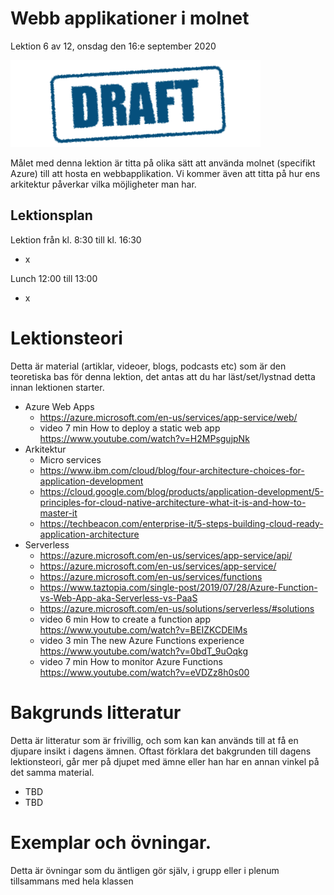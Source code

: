 # Webb applikationer i molnet

Lektion 6 av 12, onsdag den 16:e september 2020

![Draft](/assets/images/draft.png)

Målet med denna lektion är titta på olika sätt att använda molnet (specifikt Azure) till att hosta en webbapplikation. Vi kommer även att titta på hur ens arkitektur påverkar vilka möjligheter man har.

## Lektionsplan
Lektion från kl. 8:30 till kl. 16:30

* x

Lunch 12:00 till 13:00

* x

# Lektionsteori
Detta är material (artiklar, videoer, blogs, podcasts etc) som är den teoretiska bas för denna lektion, det antas att du har läst/set/lystnad detta innan lektionen starter.

* Azure Web Apps
  * https://azure.microsoft.com/en-us/services/app-service/web/
  * video 7 min How to deploy a static web app https://www.youtube.com/watch?v=H2MPsgujpNk
* Arkitektur
  * Micro services
  * https://www.ibm.com/cloud/blog/four-architecture-choices-for-application-development
  * https://cloud.google.com/blog/products/application-development/5-principles-for-cloud-native-architecture-what-it-is-and-how-to-master-it
  * https://techbeacon.com/enterprise-it/5-steps-building-cloud-ready-application-architecture
* Serverless
  * https://azure.microsoft.com/en-us/services/app-service/api/
  * https://azure.microsoft.com/en-us/services/app-service/
  * https://azure.microsoft.com/en-us/services/functions
  * https://www.taztopia.com/single-post/2019/07/28/Azure-Function-vs-Web-App-aka-Serverless-vs-PaaS
  * https://azure.microsoft.com/en-us/solutions/serverless/#solutions
  * video 6 min How to create a function app https://www.youtube.com/watch?v=BEIZKCDElMs
  * video 3 min The new Azure Functions experience https://www.youtube.com/watch?v=0bdT_9uOqkg
  * video 7 min How to monitor Azure Functions https://www.youtube.com/watch?v=eVDZz8h0s00

# Bakgrunds litteratur

Detta är litteratur som är frivillig, och som kan kan används till at få en djupare insikt i dagens ämnen. Oftast förklara det bakgrunden till dagens lektionsteori, går mer på djupet med ämne eller han har en annan vinkel på det samma material.

* TBD
* TBD

# Exemplar och övningar. 

Detta är övningar som du äntligen gör själv, i grupp eller i plenum tillsammans med hela klassen

